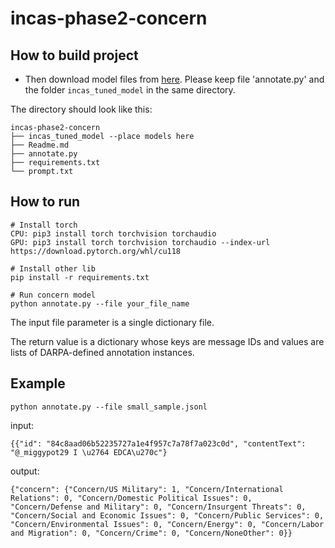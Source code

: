 # incas-phase2-concern

## How to build project

* Then download model files from [here](https://drive.google.com/drive/folders/1PNVDQPPMuQuaMDG7hvwUW64W15A4fCuC?usp=sharing). Please keep file 'annotate.py' and the folder `incas_tuned_model` in the same directory.

The directory should look like this:

````
incas-phase2-concern
├── incas_tuned_model --place models here
├── Readme.md
├── annotate.py
├── requirements.txt
└── prompt.txt

````
## How to run
```
# Install torch
CPU: pip3 install torch torchvision torchaudio
GPU: pip3 install torch torchvision torchaudio --index-url https://download.pytorch.org/whl/cu118

# Install other lib
pip install -r requirements.txt

# Run concern model
python annotate.py --file your_file_name
```

The input file parameter is a single dictionary file.

The return value is a dictionary whose keys are message IDs and values are lists of DARPA-defined annotation instances.

## Example
```
python annotate.py --file small_sample.jsonl
```

input:
```
{{"id": "84c8aad06b52235727a1e4f957c7a78f7a023c0d", "contentText": "@_miggypot29 I \u2764 EDCA\u270c"}
```

output:
```
{"concern": {"Concern/US Military": 1, "Concern/International Relations": 0, "Concern/Domestic Political Issues": 0, "Concern/Defense and Military": 0, "Concern/Insurgent Threats": 0, "Concern/Social and Economic Issues": 0, "Concern/Public Services": 0, "Concern/Environmental Issues": 0, "Concern/Energy": 0, "Concern/Labor and Migration": 0, "Concern/Crime": 0, "Concern/NoneOther": 0}}
```

